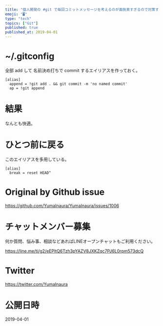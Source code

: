 ```yaml
---
title: "個人開発の #git で毎回コミットメッセージを考えるのが面倒臭すぎるので対策する"
emoji: "🖥"
type: "tech"
topics: ["Git"]
published: true
published_at: 2019-04-01
---
```


# ~/.gitconfig

全部 add して 名前決め打ちで commit するエイリアスを作っておく。

```
[alias]
  append = !git add . && git commit -m 'no named commit'
  ap = !git append
```

# 結果

なんとも快適。

# ひとつ前に戻る

このエイリアスを多用している。

```
[alias]
  break = reset HEAD^
```


# Original by Github issue

https://github.com/YumaInaura/YumaInaura/issues/1006








<!-- Update From Qiita API -->

# チャットメンバー募集


何か質問、悩み事、相談などあればLINEオープンチャットもご利用ください。

https://line.me/ti/g2/eEPltQ6Tzh3pYAZV8JXKZqc7PJ6L0rpm573dcQ





# Twitter


https://twitter.com/YumaInaura


<!-- Update From Qiita API -->



# 公開日時

2019-04-01
